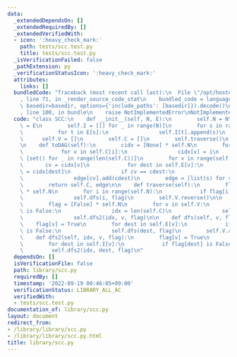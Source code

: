 ```yaml
---
data:
  _extendedDependsOn: []
  _extendedRequiredBy: []
  _extendedVerifiedWith:
  - icon: ':heavy_check_mark:'
    path: tests/scc.test.py
    title: tests/scc.test.py
  _isVerificationFailed: false
  _pathExtension: py
  _verificationStatusIcon: ':heavy_check_mark:'
  attributes:
    links: []
  bundledCode: "Traceback (most recent call last):\n  File \"/opt/hostedtoolcache/PyPy/3.7.13/x64/site-packages/onlinejudge_verify/documentation/build.py\"\
    , line 71, in _render_source_code_stat\n    bundled_code = language.bundle(stat.path,\
    \ basedir=basedir, options={'include_paths': [basedir]}).decode()\n  File \"/opt/hostedtoolcache/PyPy/3.7.13/x64/site-packages/onlinejudge_verify/languages/python.py\"\
    , line 100, in bundle\n    raise NotImplementedError\nNotImplementedError\n"
  code: "class SCC:\n    def __init__(self, N, E):\n        self.N = N\n        self.E\
    \ = E\n        self.I = [[] for _ in range(N)]\n        for s in range(N):\n \
    \           for t in E[s]:\n                self.I[t].append(s)\n        \n  \
    \      self.V = []\n        self.C = []\n        self.traverse()\n        self.traverse2()\n\
    \n    def toDAG(self):\n        cidx = [None] * self.N\n        for i in range(len(self.C)):\n\
    \            for v in self.C[i]:\n                cidx[v] = i\n        edge =\
    \ [set() for _ in range(len(self.C))]\n        for v in range(self.N):\n     \
    \       cv = cidx[v]\n            for dest in self.E[v]:\n                cdest\
    \ = cidx[dest]\n                if cv == cdest:\n                    continue\n\
    \                edge[cv].add(cdest)\n        edge = [list(s) for s in edge]\n\
    \        return self.C, edge\n\n    def traverse(self):\n        flag = [False]\
    \ * self.N\n        for i in range(self.N):\n            if flag[i] is False:\n\
    \                self.dfs(i, flag)\n        self.V.reverse()\n\n    def traverse2(self):\n\
    \        flag = [False] * self.N\n        for v in self.V:\n            if flag[v]\
    \ is False:\n                idx = len(self.C)\n                self.C.append([])\n\
    \                self.dfs2(idx, v, flag)\n\n    def dfs(self, v, flag):\n    \
    \    flag[v] = True\n        for dest in self.E[v]:\n            if flag[dest]\
    \ is False:\n                self.dfs(dest, flag)\n        self.V.append(v)\n\n\
    \    def dfs2(self, idx, v, flag):\n        flag[v] = True\n        self.C[idx].append(v)\n\
    \        for dest in self.I[v]:\n            if flag[dest] is False:\n       \
    \         self.dfs2(idx, dest, flag)\n"
  dependsOn: []
  isVerificationFile: false
  path: library/scc.py
  requiredBy: []
  timestamp: '2022-09-19 00:46:05+09:00'
  verificationStatus: LIBRARY_ALL_AC
  verifiedWith:
  - tests/scc.test.py
documentation_of: library/scc.py
layout: document
redirect_from:
- /library/library/scc.py
- /library/library/scc.py.html
title: library/scc.py
---
```

